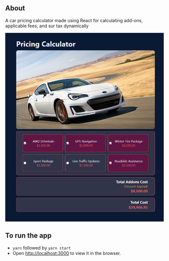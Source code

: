 ## About

A car pricing calculator made using React for calculating add-ons, applicable fees, and sur tax dynamically

![](public/images/image1.png)

## To run the app

- `yarn` followed by `yarn start`
- Open [http://localhost:3000](http://localhost:3000) to view it in the browser.
